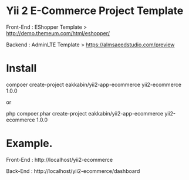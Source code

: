 Yii 2 E-Commerce Project Template
===============================

Front-End : EShopper Template > http://demo.themeum.com/html/eshopper/
 
Backend : AdminLTE Template > https://almsaeedstudio.com/preview


Install
===============================

compoer create-project eakkabin/yii2-app-ecommerce yii2-ecommerce 1.0.0

or 

php compoer.phar create-project eakkabin/yii2-app-ecommerce yii2-ecommerce 1.0.0


Example.
===============================

Front-End : http://localhost/yii2-ecommerce

Back-End : http://localhost/yii2-ecommerce/dashboard
